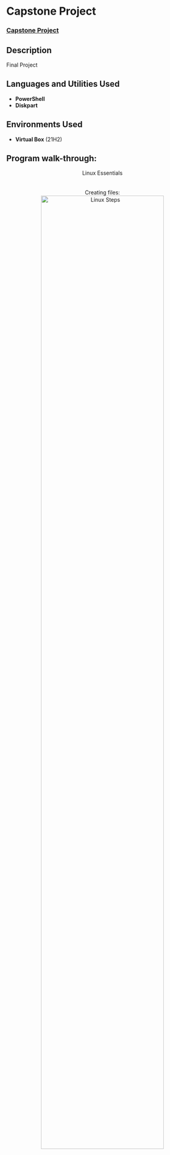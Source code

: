 <h1>Capstone Project</h1>

 ### [Capstone Project](https://1drv.ms/b/s!AgrBKDrPjT9pq2CcdJqQJenS8Cv2?e=jaId60)

<h2>Description</h2>
Final Project
<br />


<h2>Languages and Utilities Used</h2>

- <b>PowerShell</b> 
- <b>Diskpart</b>

<h2>Environments Used </h2>

- <b>Virtual Box</b> (21H2)

<h2>Program walk-through:</h2>

<p align="center">
Linux Essentials <br/>

<br />
<br />
Creating files:  <br/>
<img src="[https://i.imgur.com/tcTyMUE.png](https://1drv.ms/i/s!AgrBKDrPjT9pl0GyIlNYmGyumt3V?e=OgBY12)" height="80%" width="80%" alt="Linux Steps"/>

</p>

<!--
 ```diff
- text in red
+ text in green
! text in orange
# text in gray
@@ text in purple (and bold)@@
```
--!>
